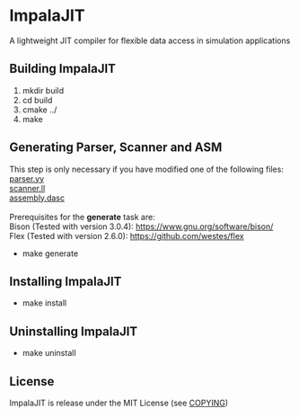# ImpalaJIT
A lightweight JIT compiler for flexible data access in simulation applications

## Building ImpalaJIT
1. mkdir build
2. cd build
3. cmake ../
4. make

## Generating Parser, Scanner and ASM
This step is only necessary if you have modified one of the following files: <br />
[parser.yy](compiler/parser.yy) <br />
[scanner.ll](compiler/scanner.ll) <br />
[assembly.dasc](code-gen/assembly/assembly.dasc) <br /><br />
Prerequisites for the <b>generate</b> task are: <br />
Bison (Tested with version 3.0.4): https://www.gnu.org/software/bison/ <br />
Flex (Tested with version 2.6.0): https://github.com/westes/flex <br />

* make generate

## Installing ImpalaJIT
* make install

## Uninstalling ImpalaJIT
* make uninstall

## License
ImpalaJIT is release under the MIT License (see [COPYING](COPYING))